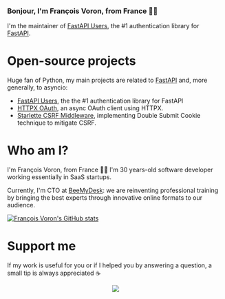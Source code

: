 ### Bonjour, I'm François Voron, from France 🥖🧀

I'm the maintainer of [FastAPI Users](https://github.com/frankie567/fastapi-users), the #1 authentication library for [FastAPI](https://github.com/tiangolo/fastapi).

# Open-source projects

Huge fan of Python, my main projects are related to [FastAPI](https://github.com/tiangolo/fastapi) and, more generally, to asyncio:

* [FastAPI Users](https://github.com/frankie567/fastapi-users), the the #1 authentication library for FastAPI
* [HTTPX OAuth](https://github.com/frankie567/httpx-oauth), an async OAuth client using HTTPX.
* [Starlette CSRF Middleware](https://github.com/frankie567/starlette-csrf), implementing Double Submit Cookie technique to mitigate CSRF.

# Who am I?

I'm François Voron, from France 🥖🧀 I'm 30 years-old software developer working essentially in SaaS startups.

Currently, I'm CTO at [BeeMyDesk](https://www.beemydesk.com): we are reinventing professional training by bringing the best experts through innovative online formats to our audience.

[![François Voron's GitHub stats](https://github-readme-stats.vercel.app/api?username=frankie567&count_private=true&show_icons=true&theme=dark)](https://github.com/frankie567)

# Support me

If my work is useful for you or if I helped you by answering a question, a small tip is always appreciated ☕️

<p align="center">
    <a href="https://www.buymeacoffee.com/frankie567"><img src="https://img.buymeacoffee.com/button-api/?text=Buy me a coffee&emoji=&slug=frankie567&button_colour=FF5F5F&font_colour=ffffff&font_family=Lato&outline_colour=000000&coffee_colour=FFDD00"></a>
</p>
